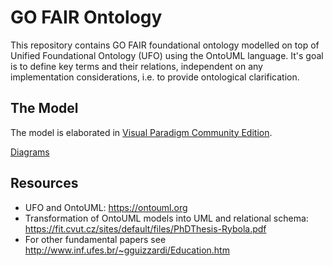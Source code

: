 # GO FAIR Ontology

This repository contains GO FAIR foundational ontology modelled on top of Unified Foundational Ontology (UFO) using the OntoUML language.
It's goal is to define key terms and their relations, independent on any implementation considerations, i.e. to provide ontological clarification.

## The Model

The model is elaborated in [Visual Paradigm Community Edition](https://www.visual-paradigm.com/editions/community/).

[Diagrams](https://github.com/go-fair-ins/GO-FAIR-Ontology/blob/master/Diagrams/diagrams.md)


## Resources

- UFO and OntoUML: https://ontouml.org
- Transformation of OntoUML models into UML and relational schema: https://fit.cvut.cz/sites/default/files/PhDThesis-Rybola.pdf
- For other fundamental papers see http://www.inf.ufes.br/~gguizzardi/Education.htm

